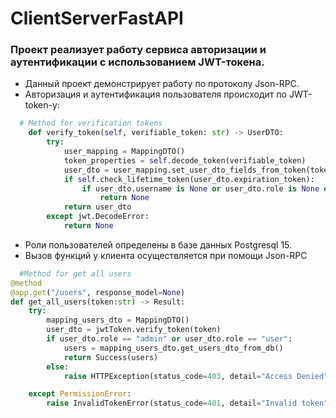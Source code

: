 # ClientServerFastAPI
### Проект реализует работу сервиса авторизации и аутентификации с использованием JWT-токена.
- Данный проект демонстрирует работу по протоколу Json-RPC.
- Авторизация и аутентификация пользователя происходит по JWT-token-у:
```python
  # Method for verification tokens
    def verify_token(self, verifiable_token: str) -> UserDTO:
        try:
            user_mapping = MappingDTO()
            token_properties = self.decode_token(verifiable_token)
            user_dto = user_mapping.set_user_dto_fields_from_token(token_properties)
            if self.check_lifetime_token(user_dto.expiration_token):
                if user_dto.username is None or user_dto.role is None or user_dto.expiration_token is None:
                    return None           
            return user_dto
        except jwt.DecodeError:
            return None
```
- Роли пользователей определены в базе данных Postgresql 15.
- Вызов функций у клиента осуществляется при помощи Json-RPC 
```python
  #Method for get all users
@method
@app.get("/users", response_model=None)
def get_all_users(token:str) -> Result:   
    try:
        mapping_users_dto = MappingDTO()
        user_dto = jwtToken.verify_token(token)
        if user_dto.role == "admin" or user_dto.role == "user":
            users = mapping_users_dto.get_users_dto_from_db()
            return Success(users) 
        else:
            raise HTTPException(status_code=403, detail="Access Denied")    

    except PermissionError:
        raise InvalidTokenError(status_code=401, detail="Invalid token")
```
